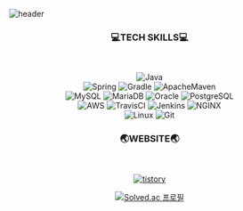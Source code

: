 ![header](https://capsule-render.vercel.app/api?type=venom&height=300&color=gradient&text=www-castlehi-com&section=header&reversal=false&textBg=false&fontColor=b9e0fd&animation=twinkling&fontSize=50&strokeWidth=2&stroke=111111)

<!--
<div align="center">
  
  <img src="https://www.fightersgeneration.com/news2022/char3/spiderman-ps4-photo-mode.gif" />

</div>
-->

<h3 align="center">
  💻TECH SKILLS💻
</h3>
<br>
<div align="center">
  
  ![Java](https://img.shields.io/badge/Java-007396?style=for-the-badge&logo=openjdk&logoColor=white)
  <br>
  ![Spring](https://img.shields.io/badge/Spring-6DB33F?style=for-the-badge&logo=Spring&logoColor=white)
  ![Gradle](https://img.shields.io/badge/Gradle-02303A?style=for-the-badge&logo=Gradle&logoColor=white)
  ![ApacheMaven](https://img.shields.io/badge/Apache_Maven-C71A36?style=for-the-badge&logo=Apache-Maven&logoColor=white)
  <br>
  ![MySQL](https://img.shields.io/badge/MySQL-4479A1?style=for-the-badge&logo=MySQL&logoColor=white)
  ![MariaDB](https://img.shields.io/badge/MariaDB-003545?style=for-the-badge&logo=MariaDB&logoColor=white) 
  ![Oracle](https://img.shields.io/badge/Oracle-F80000?style=for-the-badge&logo=oracle&logoColor=white")
  ![PostgreSQL](https://img.shields.io/badge/PostgreSQL-4169E1?style=for-the-badge&logo=postgresql&logoColor=white")
  <br>
  ![AWS](https://img.shields.io/badge/Amazon_AWS-232F3E?style=for-the-badge&logo=amazonwebservices&logoColor=white)
  ![TravisCI](https://img.shields.io/badge/Travis_CI-3EAAAF?style=for-the-badge&logo=Travis-CI&logoColor=white)
  ![Jenkins](https://img.shields.io/badge/Jenkins-D24939?style=for-the-badge&logo=Jenkins&logoColor=white)
  ![NGINX](https://img.shields.io/badge/NGINX-009639?style=for-the-badge&logo=NGINX&logoColor=white)
  <br>
  ![Linux](https://img.shields.io/badge/Linux-FCC624?style=for-the-badge&logo=Linux&logoColor=white)
  ![Git](https://img.shields.io/badge/Git-F05032?style=for-the-badge&logo=Git&logoColor=white)
  
</div>

<h3 align="center">
 🌏WEBSITE🌏
</h3>
<br>
<div align="center">


  [![tistory](https://img.shields.io/badge/Tech%20Blog-11B48A?style=flat-square&logo=Vimeo&logoColor=white&link=https://velog.io/@moong2)](https://castlehi.tistory.com)
  
</div>

<div align="center">
  
  [![Solved.ac 프로필](http://mazassumnida.wtf/api/v2/generate_badge?boj=www_castlehi)](https://solved.ac/www_castlehi)
  
</div>
